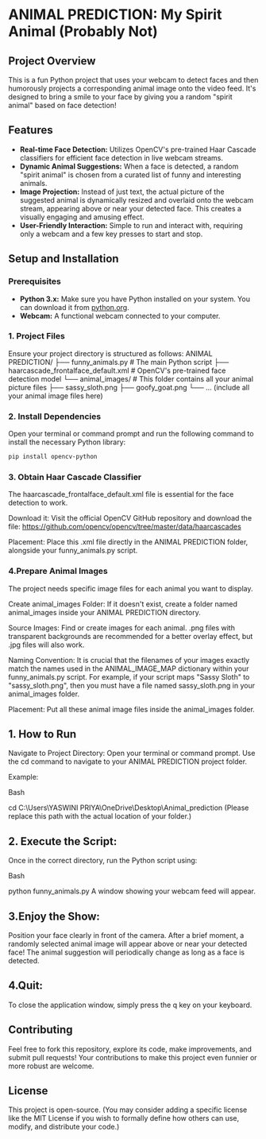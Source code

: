 # ANIMAL PREDICTION: My Spirit Animal (Probably Not)

## Project Overview

This is a fun Python project that uses your webcam to detect faces and then humorously projects a corresponding animal image onto the video feed. It's designed to bring a smile to your face by giving you a random "spirit animal" based on face detection!

## Features

* **Real-time Face Detection:** Utilizes OpenCV's pre-trained Haar Cascade classifiers for efficient face detection in live webcam streams.
* **Dynamic Animal Suggestions:** When a face is detected, a random "spirit animal" is chosen from a curated list of funny and interesting animals.
* **Image Projection:** Instead of just text, the actual picture of the suggested animal is dynamically resized and overlaid onto the webcam stream, appearing above or near your detected face. This creates a visually engaging and amusing effect.
* **User-Friendly Interaction:** Simple to run and interact with, requiring only a webcam and a few key presses to start and stop.

## Setup and Installation

### Prerequisites

* **Python 3.x:** Make sure you have Python installed on your system. You can download it from [python.org](https://www.python.org/downloads/).
* **Webcam:** A functional webcam connected to your computer.

### 1. Project Files

Ensure your project directory is structured as follows:
ANIMAL PREDICTION/
├── funny_animals.py         # The main Python script
├── haarcascade_frontalface_default.xml # OpenCV's pre-trained face detection model
└── animal_images/           # This folder contains all your animal picture files
├── sassy_sloth.png
├── goofy_goat.png
└── ... (include all your animal image files here)
### 2. Install Dependencies

Open your terminal or command prompt and run the following command to install the necessary Python library:

```bash
pip install opencv-python
```
### 3. Obtain Haar Cascade Classifier
The haarcascade_frontalface_default.xml file is essential for the face detection to work.

Download it: Visit the official OpenCV GitHub repository and download the file:
https://github.com/opencv/opencv/tree/master/data/haarcascades

Placement: Place this .xml file directly in the ANIMAL PREDICTION folder, alongside your funny_animals.py script.
### 4.Prepare Animal Images
The project needs specific image files for each animal you want to display.

Create animal_images Folder: If it doesn't exist, create a folder named animal_images inside your ANIMAL PREDICTION directory.

Source Images: Find or create images for each animal. .png files with transparent backgrounds are recommended for a better overlay effect, but .jpg files will also work.

Naming Convention: It is crucial that the filenames of your images exactly match the names used in the ANIMAL_IMAGE_MAP dictionary within your funny_animals.py script. For example, if your script maps "Sassy Sloth" to "sassy_sloth.png", then you must have a file named sassy_sloth.png in your animal_images folder.

Placement: Put all these animal image files inside the animal_images folder.
## 1. How to Run
Navigate to Project Directory:
Open your terminal or command prompt. Use the cd command to navigate to your ANIMAL PREDICTION project folder.

Example:

Bash

cd C:\Users\YASWINI PRIYA\OneDrive\Desktop\Animal_prediction
(Please replace this path with the actual location of your folder.)
## 2. Execute the Script:
Once in the correct directory, run the Python script using:

Bash

python funny_animals.py
A window showing your webcam feed will appear.
## 3.Enjoy the Show:
Position your face clearly in front of the camera. After a brief moment, a randomly selected animal image will appear above or near your detected face! The animal suggestion will periodically change as long as a face is detected.

## 4.Quit:
To close the application window, simply press the q key on your keyboard.

## Contributing
Feel free to fork this repository, explore its code, make improvements, and submit pull requests! Your contributions to make this project even funnier or more robust are welcome.

## License
This project is open-source. (You may consider adding a specific license like the MIT License if you wish to formally define how others can use, modify, and distribute your code.)
